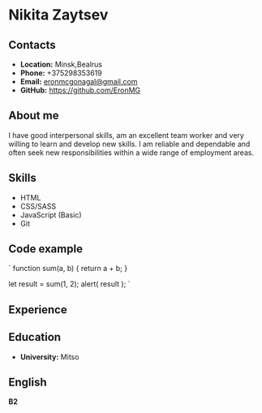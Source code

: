 # Nikita Zaytsev

## Contacts

- **Location:** Minsk,Bealrus
- **Phone:** +375298353619
- **Email:** eronmcgonagal@gmail.com
- **GitHub:** https://github.com/EronMG

## About me

I have good interpersonal skills, am an excellent team worker and very willing to learn and develop new skills.
I am reliable and dependable and often seek new responsibilities within a wide range of employment areas.

## Skills

- HTML
- CSS/SASS
- JavaScript (Basic)
- Git

## Code example

`
function sum(a, b) {
return a + b;
}

let result = sum(1, 2);
alert( result );
`

## Experience

## Education

- **University:** Mitso

## English

**B2**
